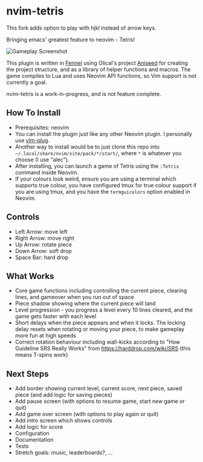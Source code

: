 # nvim-tetris

This fork adds option to play with hjkl instead of arrow keys.

Bringing emacs' greatest feature to neovim - Tetris!

![Gameplay Screenshot](./gameplay.png "Some poorly executed demo gameplay")

This plugin is written in [Fennel](https://fennel-lang.org/) using Olical's project [Aniseed](https://github.com/Olical/aniseed) for creating the project structure, and as a library of helper functions and macros. The game compiles to Lua and uses Neovim API functions, so Vim support is not currently a goal.

nvim-tetris is a work-in-progress, and is not feature complete.

## How To Install
- Prerequisites: neovim
- You can install the plugin just like any other Neovim plugin. I personally use [vim-plug](https://github.com/junegunn/vim-plug).
- Another way to install would be to just clone this repo into `~/.local/share/nvim/site/pack/*/start/`, where `*` is whatever you choose (I use "alec").
- After installing, you can launch a game of Tetris using the `:Tetris` command inside Neovim.
- If your colours look weird, ensure you are using a terminal which supports true colour, you have configured tmux for true colour support if you are using tmux, and you have the `termguicolors` option enabled in Neovim.

## Controls
- Left Arrow: move left
- Right Arrow: move right
- Up Arrow: rotate piece
- Down Arrow: soft drop
- Space Bar: hard drop

## What Works
- Core game functions including controlling the current piece, clearing lines, and gameover when you run out of space
- Piece shadow showing where the current piece will land
- Level progression - you progress a level every 10 lines cleared, and the game gets faster with each level
- Short delays when the piece appears and when it locks. The locking delay resets when rotating or moving your piece, to make gameplay more fun at high speeds
- Correct rotation behaviour including wall-kicks according to "How Guideline SRS Really Works" from https://harddrop.com/wiki/SRS (this means T-spins work)

## Next Steps
- Add border showing current level, current score, next piece, saved piece (and add logic for saving pieces)
- Add pause screen (with options to resume game, start new game or quit)
- Add game over screen (with options to play again or quit)
- Add intro screen which shows controls
- Add logic for score
- Configuration
- Documentation
- Tests
- Stretch goals: music, leaderboards?, ...
